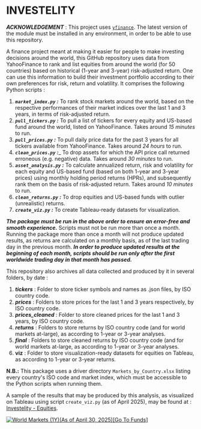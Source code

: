 # INVESTELITY

___*ACKNOWLEDGEMENT*___ : This project uses [```yfinance```](https://pypi.org/project/yfinance/). The latest version of the module must be installed in any environment, in order to be able to use this repository.

A finance project meant at making it easier for people to make investing decisions around the world, this GitHub repository uses data from YahooFinance to rank and list equities from around the world (for 50 countries) based on historical (1-year and 3-year) risk-adjusted return. One can use this information to build their investment portfolio according to their own preferences for risk, return and volatility.
It comprises the following Python scripts :

1. ___```market_index.py``` :___ To rank stock markets around the world, based on the respective performances of their market indices over the last 1 and 3 years, in terms of risk-adjusted return.
2. ___```pull_tickers.py``` :___ To pull a list of tickers for every equity and US-based fund around the world, listed on YahooFinance. Takes around *15 minutes* to run.
3. ___```pull_prices.py``` :___ To pull daily price data for the past 3 years for all tickers available from YahooFinance. Takes around *24 hours* to run.
4. ___```clean_prices.py``` :____ To drop assets for which the API price call returned erroneous (e.g. negative) data. Takes around *30 minutes* to run.
5. ___```asset_analysis.py``` :___ To calculate annualized return, risk and volatility for each equity and US-based fund (based on both 1-year and 3-year prices) using monthly holding period returns (HPRs), and subsequently rank them on the basis of risk-adjusted return. Takes around *10 minutes* to run.
6. ___```clean_returns.py``` :___ To drop equities and US-based funds with outlier (unrealistic) returns.
7. ___```create_viz.py``` :___ To create Tableau-ready datasets for visualization.

___The package must be run in the above order to ensure an error-free and smooth experience.___ Scripts must not be run more than once a month. Running the package more than once a month will not produce updated results, as returns are calculated on a monthly basis, as of the last trading day in the previous month.
___In order to produce updated results at the beginning of each month, scripts should be run only after the first worldwide trading day in that month has passed.___

This repository also archives all data collected and produced by it in several folders, by date :
1. ___tickers___ : Folder to store ticker symbols and names as .json files, by ISO country code.
2. ___prices___ : Folders to store prices for the last 1 and 3 years respectively, by ISO country code.
3. ___prices_cleaned___ : Folder to store cleaned prices for the last 1 and 3 years, by ISO country code.
4. ___returns___ : Folders to store returns by ISO country code (and for world markets at-large), as according to 1-year or 3-year analyses.
5. ___final___ : Folders to store cleaned returns by ISO country code (and for world markets at-large, as according to 1-year or 3-year analyses. 
6. ____viz____ : Folder to store visualization-ready datasets for equities on Tableau, as according to 1-year or 3-year returns.

__N.B.:__ This package uses a driver directory ```Markets_by_Country.xlsx``` listing every country's ISO code and market index, which must be accessible to the Python scripts when running them.

A sample of the results that may be produced by this analysis, as visualized on Tableau using script ```create_viz.py``` (as of April 2025), may be found at : [Investelity - Equities](https://public.tableau.com/app/profile/rishabh.basu/viz/Investelity-Equities/Sheet1).

<div class='tableauPlaceholder' id='viz1746880368060' style='position: relative'><noscript><a href='#'><img alt='World Markets (1Y)(As of April 30, 2025)[Go To Funds] ' src='https:&#47;&#47;public.tableau.com&#47;static&#47;images&#47;6P&#47;6PQZCP6Y4&#47;1_rss.png' style='border: none' /></a></noscript><object class='tableauViz'  style='display:none;'><param name='host_url' value='https%3A%2F%2Fpublic.tableau.com%2F' /> <param name='embed_code_version' value='3' /> <param name='path' value='shared&#47;6PQZCP6Y4' /> <param name='toolbar' value='yes' /><param name='static_image' value='https:&#47;&#47;public.tableau.com&#47;static&#47;images&#47;6P&#47;6PQZCP6Y4&#47;1.png' /> <param name='animate_transition' value='yes' /><param name='display_static_image' value='yes' /><param name='display_spinner' value='yes' /><param name='display_overlay' value='yes' /><param name='display_count' value='yes' /><param name='language' value='en-US' /></object></div>
